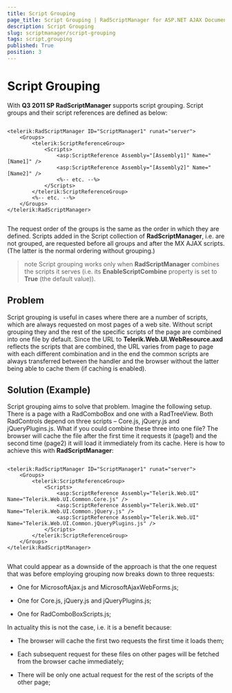 ```yaml
---
title: Script Grouping
page_title: Script Grouping | RadScriptManager for ASP.NET AJAX Documentation
description: Script Grouping
slug: scriptmanager/script-grouping
tags: script,grouping
published: True
position: 3
---
```


# Script Grouping



With **Q3 2011 SP RadScriptManager** supports script grouping. Script groups and their script references are defined as below:

````ASPNET
	
<telerik:RadScriptManager ID="ScriptManager1" runat="server">
	<Groups>
		<telerik:ScriptReferenceGroup>
			<Scripts>
				<asp:ScriptReference Assembly="[Assembly1]" Name="[Name1]" />
				<asp:ScriptReference Assembly="[Assembly2]" Name="[Name2]" />
				<%-- etc. --%>
			</Scripts>
		</telerik:ScriptReferenceGroup>
		<%-- etc. --%>
	</Groups>
</telerik:RadScriptManager>
	
````



The request order of the groups is the same as the order in which they are defined. Scripts added in the Script collection of **RadScriptManager**, i.e. are not grouped, are requested before all groups and after the MX AJAX scripts. (The latter is the normal ordering without grouping.)

>note Script grouping works only when **RadScriptManager** combines the scripts it serves (i.e. its **EnableScriptCombine** property is set to **True** (the default value)).
>


## Problem

Script grouping is useful in cases where there are a number of scripts, which are always requested on most pages of a web site. Without script grouping they and the rest of the specific scripts of the page are combined into one file by default. Since the URL to **Telerik.Web.UI.WebResource.axd** reflects the scripts that are combined, the URL varies from page to page with each different combination and in the end the common scripts are always transferred between the handler and the browser without the latter being able to cache them (if caching is enabled).

## Solution (Example)

Script grouping aims to solve that problem. Imagine the following setup. There is a page with a RadComboBox and one with a RadTreeView. Both RadControls depend on three scripts – Core.js, jQuery.js and jQueryPlugins.js. What if you could combine these three into one file? The browser will cache the file after the first time it requests it (page1) and the second time (page2) it will load it immediately from its cache. Here is how to achieve this with **RadScriptManager**:

````ASPNET
	
<telerik:RadScriptManager ID="ScriptManager1" runat="server">
	<Groups>
		<telerik:ScriptReferenceGroup>
			<Scripts>
				<asp:ScriptReference Assembly="Telerik.Web.UI" Name="Telerik.Web.UI.Common.Core.js" />
				<asp:ScriptReference Assembly="Telerik.Web.UI" Name="Telerik.Web.UI.Common.jQuery.js" />
				<asp:ScriptReference Assembly="Telerik.Web.UI" Name="Telerik.Web.UI.Common.jQueryPlugins.js" />
			</Scripts>
		</telerik:ScriptReferenceGroup>
	</Groups>
</telerik:RadScriptManager>
	
````



What could appear as a downside of the approach is that the one request that was before employing grouping now breaks down to three requests:

* One for MicrosoftAjax.js and MicrosoftAjaxWebForms.js;

* One for Core.js, jQuery.js and jQueryPlugins.js;

* One for RadComboBoxScripts.js;

In actuality this is not the case, i.e. it is a benefit because:

* The browser will cache the first two requests the first time it loads them;

* Each subsequent request for these files on other pages will be fetched from the browser cache immediately;

* There will be only one actual request for the rest of the scripts of the other page;
